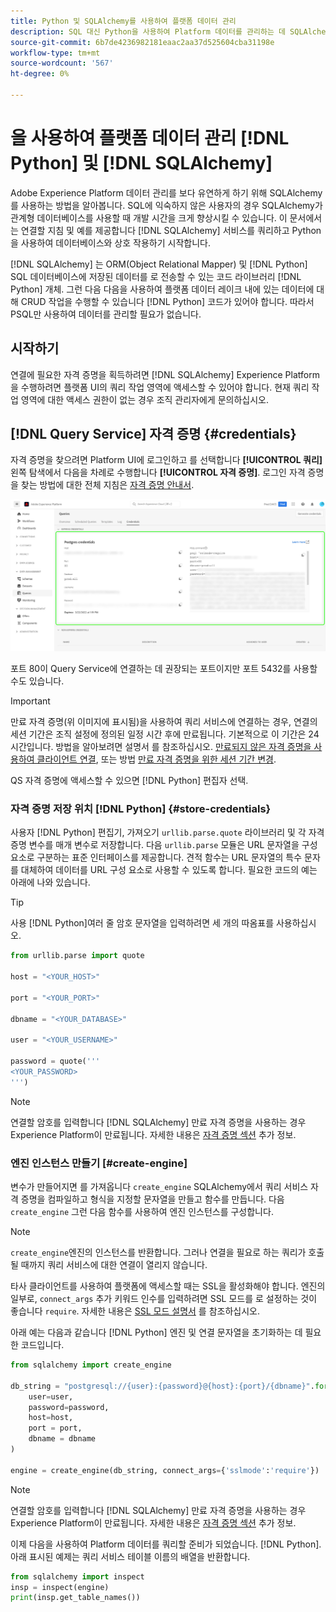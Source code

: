 ```yaml
---
title: Python 및 SQLAlchemy를 사용하여 플랫폼 데이터 관리
description: SQL 대신 Python을 사용하여 Platform 데이터를 관리하는 데 SQLAlchemy를 사용하는 방법을 알아봅니다.
source-git-commit: 6b7de4236982181eaac2aa37d525604cba31198e
workflow-type: tm+mt
source-wordcount: '567'
ht-degree: 0%

---
```


# 을 사용하여 플랫폼 데이터 관리 [!DNL Python] 및 [!DNL SQLAlchemy]

Adobe Experience Platform 데이터 관리를 보다 유연하게 하기 위해 SQLAlchemy를 사용하는 방법을 알아봅니다. SQL에 익숙하지 않은 사용자의 경우 SQLAlchemy가 관계형 데이터베이스를 사용할 때 개발 시간을 크게 향상시킬 수 있습니다. 이 문서에서는 연결할 지침 및 예를 제공합니다 [!DNL SQLAlchemy] 서비스를 쿼리하고 Python을 사용하여 데이터베이스와 상호 작용하기 시작합니다.

[!DNL SQLAlchemy] 는 ORM(Object Relational Mapper) 및 [!DNL Python] SQL 데이터베이스에 저장된 데이터를 로 전송할 수 있는 코드 라이브러리 [!DNL Python] 개체. 그런 다음 다음을 사용하여 플랫폼 데이터 레이크 내에 있는 데이터에 대해 CRUD 작업을 수행할 수 있습니다 [!DNL Python] 코드가 있어야 합니다. 따라서 PSQL만 사용하여 데이터를 관리할 필요가 없습니다.

## 시작하기

연결에 필요한 자격 증명을 획득하려면 [!DNL SQLAlchemy] Experience Platform을 수행하려면 플랫폼 UI의 쿼리 작업 영역에 액세스할 수 있어야 합니다. 현재 쿼리 작업 영역에 대한 액세스 권한이 없는 경우 조직 관리자에게 문의하십시오.

## [!DNL Query Service] 자격 증명 {#credentials}

자격 증명을 찾으려면 Platform UI에 로그인하고 를 선택합니다 **[!UICONTROL 쿼리]** 왼쪽 탐색에서 다음을 차례로 수행합니다 **[!UICONTROL 자격 증명]**. 로그인 자격 증명을 찾는 방법에 대한 전체 지침은 [자격 증명 안내서](../ui/credentials.md).

![쿼리 서비스에 대한 만료 자격 증명이 강조 표시된 자격 증명 탭](../images/use-cases/credentials.png)

포트 80이 Query Service에 연결하는 데 권장되는 포트이지만 포트 5432를 사용할 수도 있습니다.

>[!IMPORTANT]
>
>만료 자격 증명(위 이미지에 표시됨)을 사용하여 쿼리 서비스에 연결하는 경우, 연결의 세션 기간은 조직 설정에 정의된 일정 시간 후에 만료됩니다. 기본적으로 이 기간은 24시간입니다. 방법을 알아보려면 설명서 를 참조하십시오. [만료되지 않은 자격 증명을 사용하여 클라이언트 연결](../ui/credentials.md#non-expiring-credentials), 또는 방법 [만료 자격 증명을 위한 세션 기간 변경](../ui/credentials.md#expiring-credentials).

QS 자격 증명에 액세스할 수 있으면 [!DNL Python] 편집자 선택.

### 자격 증명 저장 위치 [!DNL Python] {#store-credentials}

사용자 [!DNL Python] 편집기, 가져오기 `urllib.parse.quote` 라이브러리 및 각 자격 증명 변수를 매개 변수로 저장합니다. 다음 `urllib.parse` 모듈은 URL 문자열을 구성 요소로 구분하는 표준 인터페이스를 제공합니다. 견적 함수는 URL 문자열의 특수 문자를 대체하여 데이터를 URL 구성 요소로 사용할 수 있도록 합니다. 필요한 코드의 예는 아래에 나와 있습니다.

>[!TIP]
>
>사용 [!DNL Python]여러 줄 암호 문자열을 입력하려면 세 개의 따옴표를 사용하십시오.

```python
from urllib.parse import quote

host = "<YOUR_HOST>"

port = "<YOUR_PORT>"

dbname = "<YOUR_DATABASE>"

user = "<YOUR_USERNAME>"

password = quote('''
<YOUR_PASSWORD>
''')
```

>[!NOTE]
>
>연결할 암호를 입력합니다 [!DNL SQLAlchemy] 만료 자격 증명을 사용하는 경우 Experience Platform이 만료됩니다. 자세한 내용은 [자격 증명 섹션](#credentials) 추가 정보.

### 엔진 인스턴스 만들기 [#create-engine]

변수가 만들어지면 를 가져옵니다 `create_engine` SQLAlchemy에서 쿼리 서비스 자격 증명을 컴파일하고 형식을 지정할 문자열을 만들고 함수를 만듭니다. 다음 `create_engine` 그런 다음 함수를 사용하여 엔진 인스턴스를 구성합니다.

>[!NOTE]
>
>`create_engine`엔진의 인스턴스를 반환합니다. 그러나 연결을 필요로 하는 쿼리가 호출될 때까지 쿼리 서비스에 대한 연결이 열리지 않습니다.

타사 클라이언트를 사용하여 플랫폼에 액세스할 때는 SSL을 활성화해야 합니다. 엔진의 일부로, `connect_args` 추가 키워드 인수를 입력하려면 SSL 모드를 로 설정하는 것이 좋습니다 `require`. 자세한 내용은 [SSL 모드 설명서](../clients/ssl-modes.md) 를 참조하십시오.

아래 예는 다음과 같습니다 [!DNL Python] 엔진 및 연결 문자열을 초기화하는 데 필요한 코드입니다.

```python
from sqlalchemy import create_engine

db_string = "postgresql://{user}:{password}@{host}:{port}/{dbname}".format(
    user=user,
    password=password,
    host=host,
    port = port,
    dbname = dbname
)

engine = create_engine(db_string, connect_args={'sslmode':'require'})
```

>[!NOTE]
>
>연결할 암호를 입력합니다 [!DNL SQLAlchemy] 만료 자격 증명을 사용하는 경우 Experience Platform이 만료됩니다. 자세한 내용은 [자격 증명 섹션](#credentials) 추가 정보.

이제 다음을 사용하여 Platform 데이터를 쿼리할 준비가 되었습니다. [!DNL Python]. 아래 표시된 예제는 쿼리 서비스 테이블 이름의 배열을 반환합니다.

```python
from sqlalchemy import inspect
insp = inspect(engine)
print(insp.get_table_names())
```
